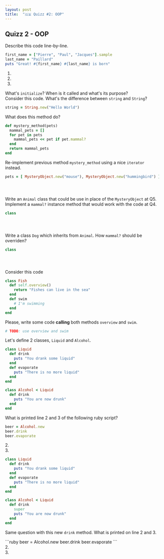 ```yaml
---
layout: post
title:  "🇬🇧 Quizz #2: OOP"
---
```


<h2>Quizz 2 - OOP</h2>

<div class="question">
  Describe this code line-by-line.
</div>

```ruby
first_name = ["Pierre", "Paul", "Jacques"].sample
last_name = "Paillard"
puts "Great! #{first_name} #{last_name} is born"
```
<div class="answer">
  <ol>
    <li></li>
    <li></li>
    <li></li>
  </ol>
</div>

<div class="question">
  What's <code>initialize</code>? When is it called and what's its purpose?
</div>
<div class="big answer">

</div>

<div class="question">
  Consider this code. What's the difference between <code>string</code> and <code>String</code>?
</div>

```ruby
string = String.new("Hello World")
```

<div class="answer"></div>

<div class="question">
  What does this method do?
</div>

```ruby
def mystery_method(pets)
  mammal_pets = []
  for pet in pets
    mammal_pets << pet if pet.mammal?
  end
  return mammal_pets
end
```

<div class="answer">

</div>

<div class="question">
  Re-implement previous method <code>mystery_method</code> using a nice <code>iterator</code> instead.
</div>

```ruby
pets = [ MysteryObject.new("mouse"), MysteryObject.new("hummingbird") ]





```

<div style="page-break-after:always;"></div>

<div class="question">
Write an <code>Animal</code> class that could be use in place of the <code>MysteryObject</code> at Q5. Implement
a <code>mammal?</code> instance method that would work with the code at Q4.
</div>

```ruby
class





```

<div class="question">
  Write a class <code>Dog</code> which inherits from <code>Animal</code>. How <code>mammal?</code> should be overriden?
</div>

```ruby
class





```

<div class="question">
  Consider this code
</div>

```ruby
class Fish
  def self.overview()
    return "Fishes can live in the sea"
  end
  def swim
    # I'm swimming
  end
end
```

<p>Please, write some code <strong>calling</strong> both methods <code>overview</code> and <code>swim</code>.</p>


```ruby
# TODO: use overview and swim


````

<div class="question">
  Let's define 2 classes, <code>Liquid</code> and <code>Alcohol</code>.
</div>

```ruby
class Liquid
  def drink
    puts "You drank some liquid"
  end
  def evaporate
    puts "There is no more liquid"
  end
end

class Alcohol < Liquid
  def drink
    puts "You are now drunk"
  end
end
```

<p>What is printed line 2 and 3 of the following ruby script?</p>

```ruby
beer = Alcohol.new
beer.drink
beer.evaporate
```

<div class="answer">
  2.<br />
  3.
</div>

```ruby
class Liquid
  def drink
    puts "You drank some liquid"
  end
  def evaporate
    puts "There is no more liquid"
  end
end

class Alcohol < Liquid
  def drink
    super
    puts "You are now drunk"
  end
end
```
<p>Same question with this new <code>drink</code> method. What is printed on line 2 and 3.</p>
```ruby
beer = Alcohol.new
beer.drink
beer.evaporate
```

<div class="answer">
  2.<br />
  3.
</div>

